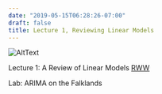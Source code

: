 ```yaml
---
date: "2019-05-15T06:28:26-07:00"
draft: false
title: Lecture 1, Reviewing Linear Models
---
```



![AltText](/img/HLogo.jpg)

Lecture 1: A Review of Linear Models [RWW](../pdf/Lecture-Day2-2019.pdf)

Lab: ARIMA on the Falklands